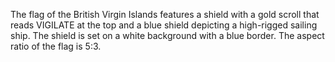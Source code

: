 The flag of the British Virgin Islands features a shield with a gold scroll that reads VIGILATE at the top and a blue shield depicting a high-rigged sailing ship. The shield is set on a white background with a blue border. The aspect ratio of the flag is 5:3.